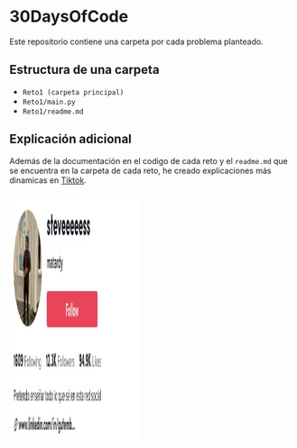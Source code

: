 # 30DaysOfCode 

Este repositorio contiene una carpeta por cada problema planteado.

## Estructura de una carpeta
- `Reto1 (carpeta principal)` 
- `Reto1/main.py`
- `Reto1/readme.md `

## Explicación adicional
Además de la documentación en el codigo de cada reto y el `readme.md` que se encuentra en la carpeta de cada reto, he creado explicaciones más dinamicas en [Tiktok](https://www.tiktok.com/@steveeeeess).

<img src="https://github.com/matardy/30DaysOfCode/blob/main/tiktokUser.jpeg" width = "230" height = "440">





